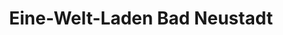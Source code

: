 ---
title: "Eine-Welt-Laden Bad Neustadt"
url: /bad-neustadt-an-der-saale/eine-welt-laden-bad-neustadt/
shop: Dorfladen
---